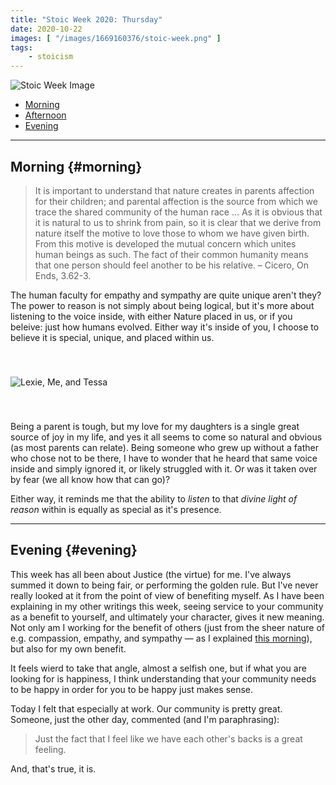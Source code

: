 ```yaml
---
title: "Stoic Week 2020: Thursday"
date: 2020-10-22
images: [ "/images/1669160376/stoic-week.png" ]
tags: 
    - stoicism
---
```


![Stoic Week Image](/assets/images/1669160376/stoic-week.png)

- [Morning](#morning)
- [Afternoon](#afternoon)
- [Evening](#evening)

---

## Morning {#morning}

>  It is important to understand that nature creates in parents affection for their children; and parental affection is the source from which we trace the shared community of the human race … As it is obvious that it is natural to us to shrink from pain, so it is clear that we derive from nature itself the motive to love those to whom we have given birth. From this motive is developed the mutual concern which unites human beings as such. The fact of their common humanity means that one person should feel another to be his relative. – Cicero, On Ends, 3.62-3.

The human faculty for empathy and sympathy are quite unique aren't they? The power to reason is not simply about being logical, but it's more about listening to the voice inside, with either Nature placed in us, or if you beleive: just how humans evolved. Either way it's inside of you, I choose to believe it is special, unique, and placed within us.

<p><img src="/images/3018186774/IMG_0209.jpeg" alt="Lexie, Me, and Tessa" style="margin: 40px auto;"></p>

Being a parent is tough, but my love for my daughters is a single great source of joy in my life, and yes it all seems to come so natural and obvious (as most parents can relate). Being someone who grew up without a father who chose not to be there, I have to wonder that he heard that same voice inside and simply ignored it, or likely struggled with it. Or was it taken over by fear (we all know how that can go)?

Either way, it reminds me that the ability to _listen_ to that _divine light of reason_ within is equally as special as it's presence.

---

## Evening {#evening}

This week has all been about Justice (the virtue) for me. I've always summed it down to being fair, or performing the golden rule. But I've never really looked at it from the point of view of benefiting myself. As I have been explaining in my other writings this week, seeing service to your community as a benefit to yourself, and ultimately your character, gives it new meaning. Not only am I working for the benefit of others (just from the sheer nature of e.g. compassion, empathy, and sympathy &mdash; as I explained [this morning](#morning)), but also for my own benefit.

It feels wierd to take that angle, almost a selfish one, but if what you are looking for is happiness, I think understanding that your community needs to be happy in order for you to be happy just makes sense.

Today I felt that especially at work. Our community is pretty great. Someone, just the other day, commented (and I'm paraphrasing):

> Just the fact that I feel like we have each other's backs is a great feeling.

And, that's true, it is.
